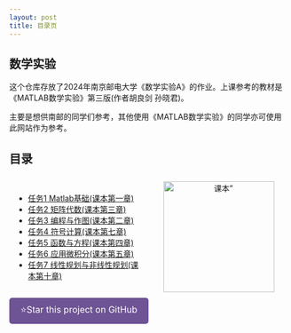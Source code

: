 ```yaml
---
layout: post
title: 目录页
---
```


<h2>数学实验</h2>

<p>这个仓库存放了2024年南京邮电大学《数学实验A》的作业。上课参考的教材是《MATLAB数学实验》第三版(作者胡良剑 孙晓君)。</p>
<p>主要是想供南邮的同学们参考，其他使用《MATLAB数学实验》的同学亦可使用此网站作为参考。</p>

<h2>目录</h2>

<div style="display: flex; align-items: center; justify-content: space-between; width: 100%;">
  <div style="flex: 1; padding: 10px;">
    <ul>
      <li><a href="./Task1">任务1 Matlab基础(课本第一章)</a></li>
      <li><a href="./Task2">任务2 矩阵代数(课本第三章)</a></li>
      <li><a href="./Task3">任务3 编程与作图(课本第二章)</a></li>
      <li><a href="./Task4">任务4 符号计算(课本第七章)</a></li>
      <li><a href="./Task5">任务5 函数与方程(课本第四章)</a></li>
      <li><a href="./Task5">任务6 应用微积分(课本第五章)</a></li>
      <li><a href="./Task5">任务7 线性规划与非线性规划(课本第十章)</a></li>
    </ul>
  </div>
  <div style="flex: 1; padding: 10px; text-align: center;">
    <img src="https://pic.wang1m.tech/uploads/2404/661e5e8ae688f.png" alt="课本”" style="height:200px;width:auto;">
  </div>
</div>


<a href="https://github.com/Dilettante258/MathExpA" target="_blank" style="display: inline-block; padding: 10px 20px; font-size: 16px; color: #fff; background-color: #6e5494; border: none; border-radius: 5px; text-align: center; text-decoration: none; transition: background-color 0.3s ease;">
  ⭐️Star this project on GitHub
</a>

